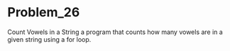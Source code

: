 # Problem_26
Count Vowels in a String a program that counts how many vowels are in a given string using a for loop.
